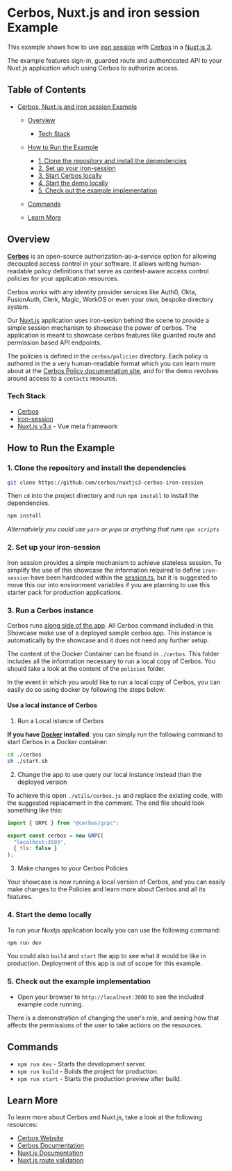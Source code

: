 # Cerbos, Nuxt.js and iron session Example

This example shows how to use [iron session](https://github.com/vvo/iron-session) with [Cerbos](https://cerbos.dev) in a [Nuxt.js 3](https://nuxt.com/).

The example features sign-in, guarded route and authenticated API to your Nuxt.js application which using Cerbos to authorize access.

## Table of Contents

- [Cerbos, Nuxt.js and iron session Example](#cerbos-nuxtjs-and-iron-session-example)

  - [Overview](#overview)
    - [Tech Stack](#tech-stack)
  - [How to Run the Example](#how-to-run-the-example)

    - [1. Clone the repository and install the dependencies](#1-clone-the-repository-and-install-the-dependencies)
    - [2. Set up your iron-session](#2-set-up-your-iron-session)
    - [3. Start Cerbos locally](#4-start-cerbos-locally)
    - [4. Start the demo locally](#5-start-the-demo-locally)
    - [5. Check out the example implementation](#6-check-out-the-example-implementation)

  - [Commands](#commands)
  - [Learn More](#learn-more)

## Overview

**[Cerbos](https://cerbos.dev)** is an open-source authorization-as-a-service option for allowing decoupled access control in your software. It allows writing human-readable policy definitions that serve as context-aware access control policies for your application resources.

Cerbos works with any identity provider services like Auth0, Okta, FusionAuth, Clerk, Magic, WorkOS or even your own, bespoke directory system.

Our [Nuxt.js](https://nuxt.com/) application uses iron-sesion behind the scene to provide a simple session mechanism to showcase the power of cerbos. The application is meant to showcase cerbos features like guarded route and permission based API endpoints.

The policies is defined in the `cerbos/policies` directory. Each policy is authored in the a very human-readable format which you can learn more about at the [Cerbos Policy documentation site](https://docs.cerbos.dev/cerbos/latest/policies), and for the demo revolves around access to a `contacts` resource.

### Tech Stack

- [Cerbos](https://cerbos.dev)
- [iron-session](https://github.com/vvo/iron-session)
- [Nuxt.js v3.x](https://nuxt.com/) - Vue meta framework

## How to Run the Example

### 1. Clone the repository and install the dependencies

```bash
git clone https://github.com/cerbos/nuxtjs3-cerbos-iron-session
```

Then `cd` into the project directory and run `npm install` to install the dependencies.

```sh
npm install
```

_Alternatviely you could use `yarn` or `pnpm` or anything that runs `npm scripts`_

### 2. Set up your iron-session

Iron session provides a simple mechanism to achieve stateless session. To simplify the use of this showcase the information required to define `iron-session` have been hardcoded within the [session.ts](src/server/utils/session.ts), but it is suggested to move this our into environment variables if you are planning to use this starter pack for production applications.

### 3. Run a Cerbos instance

Cerbos runs [along side of the app](https://docs.cerbos.dev/cerbos/latest/deployment/index.html). All Cerbos command included in this Showcase make use of a deployed sample cerbos app.
This instance is automatically by the showcase and it does not need any further setup.

The content of the Docker Container can be found in `./cerbos`. This folder includes all the information necessary to run a local copy of Cerbos. You should take a look at the content of the `policies` folder.

In the event in which you would like to run a local copy of Cerbos, you can easily do so using docker by following the steps below:

#### Use a local instance of Cerbos

1. Run a Local istance of Cerbos 

**If you have [Docker](https://www.docker.com/) installed**: you can simply run the following command to start Cerbos in a Docker container:

```bash
cd ./cerbos
sh ./start.sh
```
2. Change the app to use query our local instance instead than the deployed version

To achieve this open `./utils/cerbos.js` and replace the existing code, with the suggested replacement in the comment. The end file should look something like this:

```javascript
import { GRPC } from "@cerbos/grpc";

export const cerbos = new GRPC(
  "localhost:3593",
  { tls: false }
);
```

3. Make changes to your Cerbos Policies

Your showcase is now running a local version of Cerbos, and you can easily make changes to the Policies and learn more about Cerbos and all its features.

### 4. Start the demo locally

To run your Nuxtjs application locally you can use the following command:

```bash
npm run dev
```

You could also `build` and `start` the app to see what it would be like in production. Deployment of this app is out of scope for this example.

### 5. Check out the example implementation

- Open your browser to `http://localhost:3000` to see the included example code running.

There is a demonstration of changing the user's role, and seeing how that affects the permissions of the user to take actions on the resources.

## Commands

- `npm run dev` - Starts the development server.
- `npm run build` - Builds the project for production.
- `npm run start` - Starts the production preview after build.

## Learn More

To learn more about Cerbos and Nuxt.js, take a look at the following resources:

- [Cerbos Website](https://cerbos.dev)
- [Cerbos Documentation](https://docs.cerbos.dev)
- [Nuxt.js Documentation](https://nuxt.com/docs/getting-started/introduction)
- [Nuxt.js route validation](https://nuxt.com/docs/getting-started/routing#route-validation)

